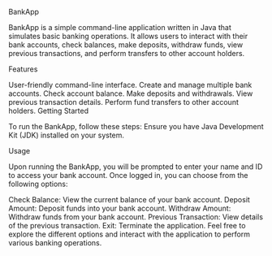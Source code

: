 BankApp

BankApp is a simple command-line application written in Java that simulates basic banking operations. It allows users to interact with their bank accounts, check balances, make deposits, withdraw funds, view previous transactions, and perform transfers to other account holders.

Features

User-friendly command-line interface.
Create and manage multiple bank accounts.
Check account balance.
Make deposits and withdrawals.
View previous transaction details.
Perform fund transfers to other account holders.
Getting Started

To run the BankApp, follow these steps:
Ensure you have Java Development Kit (JDK) installed on your system.

Usage

Upon running the BankApp, you will be prompted to enter your name and ID to access your bank account. Once logged in, you can choose from the following options:

Check Balance: View the current balance of your bank account.
Deposit Amount: Deposit funds into your bank account.
Withdraw Amount: Withdraw funds from your bank account.
Previous Transaction: View details of the previous transaction.
Exit: Terminate the application.
Feel free to explore the different options and interact with the application to perform various banking operations.
